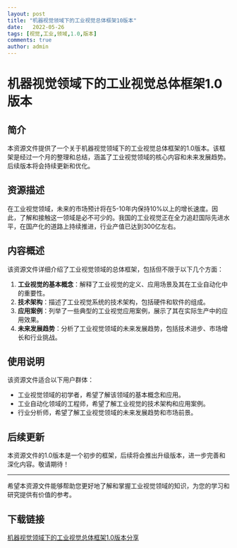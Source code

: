```yaml
---
layout: post
title: "机器视觉领域下的工业视觉总体框架10版本"
date:   2022-05-26
tags: [视觉,工业,领域,1.0,版本]
comments: true
author: admin
---
```

# 机器视觉领域下的工业视觉总体框架1.0版本

## 简介

本资源文件提供了一个关于机器视觉领域下的工业视觉总体框架的1.0版本。该框架是经过一个月的整理和总结，涵盖了工业视觉领域的核心内容和未来发展趋势。后续版本将会持续更新和优化。

## 资源描述

在工业视觉领域，未来的市场预计将在5-10年内保持10%以上的增长速度。因此，了解和接触这一领域是必不可少的。我国的工业视觉正在全力追赶国际先进水平，在国产化的道路上持续推进，行业产值已达到300亿左右。

## 内容概述

该资源文件详细介绍了工业视觉领域的总体框架，包括但不限于以下几个方面：

1. **工业视觉的基本概念**：解释了工业视觉的定义、应用场景及其在工业自动化中的重要性。
2. **技术架构**：描述了工业视觉系统的技术架构，包括硬件和软件的组成。
3. **应用案例**：列举了一些典型的工业视觉应用案例，展示了其在实际生产中的应用效果。
4. **未来发展趋势**：分析了工业视觉领域的未来发展趋势，包括技术进步、市场增长和行业挑战。

## 使用说明

该资源文件适合以下用户群体：

- 工业视觉领域的初学者，希望了解该领域的基本概念和应用。
- 工业自动化领域的工程师，希望了解工业视觉的技术架构和应用案例。
- 行业分析师，希望了解工业视觉领域的未来发展趋势和市场前景。

## 后续更新

本资源文件的1.0版本是一个初步的框架，后续将会推出升级版本，进一步完善和深化内容。敬请期待！

---

希望本资源文件能够帮助您更好地了解和掌握工业视觉领域的知识，为您的学习和研究提供有价值的参考。

## 下载链接

[机器视觉领域下的工业视觉总体框架1.0版本分享](https://pan.quark.cn/s/09ec29106fbe)